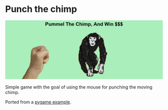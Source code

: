 # Punch the chimp

![screenshot](screenshot.png)

Simple game with the goal of using the mouse for punching the moving chimp.

Ported from a [pygame example](https://www.pygame.org/docs/tut/chimp.py.html).
